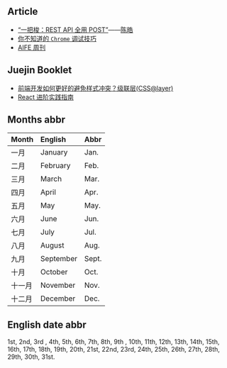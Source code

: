 ## Article

- [“一把梭：REST API 全用 POST”](https://coolshell.cn/articles/22173.html)——[陈皓](https://coolshell.cn/articles/author/haoel)
- [你不知道的 `Chrome` 调试技巧](https://juejin.cn/book/6844733783166418958)
- [AIFE 周刊](https://aifeweekly.zhubai.love)

## Juejin Booklet

- [前端开发如何更好的避免样式冲突？级联层(CSS@layer)](https://mp.weixin.qq.com/s/4M-RvnTq8rJuKDC3VZOONQ)
- [React 进阶实践指南](https://juejin.cn/book/6945998773818490884)

## Months abbr

| Month  | English   | Abbr  |
| :----- | :-------- | :---- |
| 一月   | January   | Jan.  |
| 二月   | February  | Feb.  |
| 三月   | March     | Mar.  |
| 四月   | April     | Apr.  |
| 五月   | May       | May.  |
| 六月   | June      | Jun.  |
| 七月   | July      | Jul.  |
| 八月   | August    | Aug.  |
| 九月   | September | Sept. |
| 十月   | October   | Oct.  |
| 十一月 | November  | Nov.  |
| 十二月 | December  | Dec.  |

## English date abbr

1st, 2nd, 3rd , 4th, 5th, 6th, 7th, 8th, 9th , 10th, 11th, 12th, 13th, 14th, 15th, 16th, 17th, 18th, 19th, 20th, 21st, 22nd, 23rd, 24th, 25th, 26th, 27th, 28th, 29th, 30th, 31st.
